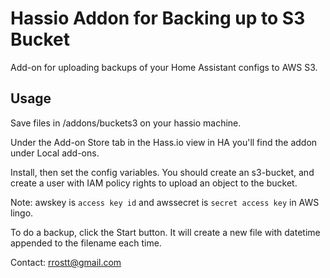 # Hassio Addon for Backing up to S3 Bucket

Add-on for uploading backups of your Home Assistant configs to AWS S3.

## Usage

Save files in /addons/buckets3 on your hassio machine.

Under the Add-on Store tab in the Hass.io view in HA you'll find the addon under Local add-ons.

Install, then set the config variables. You should create an s3-bucket, and create a user with IAM policy rights to upload an object to the bucket.

Note: awskey is `access key id` and awssecret is `secret access key` in AWS lingo.

To do a backup, click the Start button. It will create a new file with datetime appended to the filename each time.

Contact: rrostt@gmail.com
